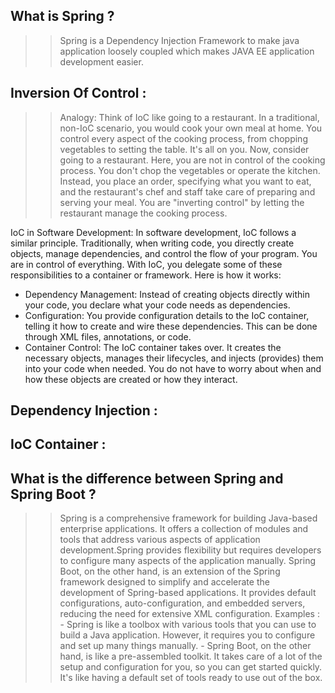 ## What is Spring ?
>> Spring is a Dependency Injection Framework to make java application loosely coupled which makes JAVA EE application development easier.

## Inversion Of Control :
>> Analogy:
Think of IoC like going to a restaurant. In a traditional, non-IoC scenario, you would cook your own meal at home. You control every aspect of the cooking process, from chopping vegetables to setting the table. It's all on you.
Now, consider going to a restaurant. Here, you are not in control of the cooking process. You don't chop the vegetables or operate the kitchen. Instead, you place an order, specifying what you want to eat, and the restaurant's chef and staff take care of preparing and serving your meal. You are "inverting control" by letting the restaurant manage the cooking process.

IoC in Software Development:
In software development, IoC follows a similar principle. Traditionally, when writing code, you directly create objects, manage dependencies, and control the flow of your program. You are in control of everything.
With IoC, you delegate some of these responsibilities to a container or framework. Here is how it works:
- Dependency Management: Instead of creating objects directly within your code, you declare what your code needs as dependencies. 
- Configuration: You provide configuration details to the IoC container, telling it how to create and wire these dependencies. This can be done through XML files, annotations, or code.
- Container Control: The IoC container takes over. It creates the necessary objects, manages their lifecycles, and injects (provides) them into your code when needed. You do not have to worry about when and how these objects are created or how they interact.

## Dependency Injection :

## IoC Container :


## What is the difference between Spring and Spring Boot ?
>> Spring is a comprehensive framework for building Java-based enterprise applications. It offers a collection of modules and tools that address various aspects of application development.Spring provides flexibility but requires developers to configure many aspects of the application manually.
>> Spring Boot, on the other hand, is an extension of the Spring framework designed to simplify and accelerate the development of Spring-based applications. It provides default configurations, auto-configuration, and embedded servers, reducing the need for extensive XML configuration.
Examples : 
          - Spring is like a toolbox with various tools that you can use to build a Java application. However, it requires you to configure and set up many things manually.
          - Spring Boot, on the other hand, is like a pre-assembled toolkit. It takes care of a lot of the setup and configuration for you, so you can get started quickly. It's like having a default set of tools ready to use out of the box. 
    
## 